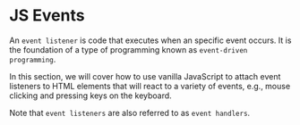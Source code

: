 # JS Events

An `event listener` is code that executes when an specific event occurs. It is the foundation of a type of programming known as `event-driven programming`.

In this section, we will cover how to use vanilla JavaScript to attach event listeners to HTML elements that will react to a variety of events, e.g., mouse clicking and pressing keys on the keyboard.

Note that `event listeners` are also referred to as `event handlers`.
